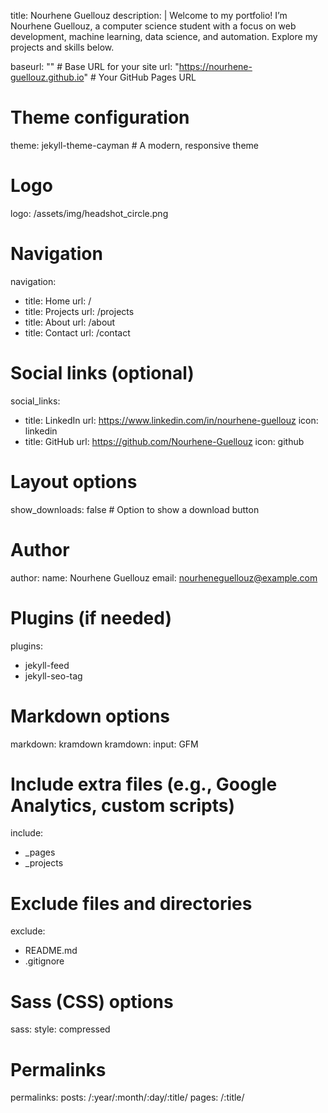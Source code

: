title: Nourhene Guellouz
description: |
  Welcome to my portfolio! I’m Nourhene Guellouz, a computer science student with a focus on web development, machine learning, data science, and automation. Explore my projects and skills below.

baseurl: "" # Base URL for your site
url: "https://nourhene-guellouz.github.io" # Your GitHub Pages URL

# Theme configuration
theme: jekyll-theme-cayman # A modern, responsive theme

# Logo
logo: /assets/img/headshot_circle.png

# Navigation
navigation:
  - title: Home
    url: /
  - title: Projects
    url: /projects
  - title: About
    url: /about
  - title: Contact
    url: /contact

# Social links (optional)
social_links:
  - title: LinkedIn
    url: https://www.linkedin.com/in/nourhene-guellouz
    icon: linkedin
  - title: GitHub
    url: https://github.com/Nourhene-Guellouz
    icon: github

# Layout options
show_downloads: false # Option to show a download button

# Author
author:
  name: Nourhene Guellouz
  email: nourheneguellouz@example.com

# Plugins (if needed)
plugins:
  - jekyll-feed
  - jekyll-seo-tag

# Markdown options
markdown: kramdown
kramdown:
  input: GFM

# Include extra files (e.g., Google Analytics, custom scripts)
include:
  - _pages
  - _projects

# Exclude files and directories
exclude:
  - README.md
  - .gitignore

# Sass (CSS) options
sass:
  style: compressed

# Permalinks
permalinks:
  posts: /:year/:month/:day/:title/
  pages: /:title/
